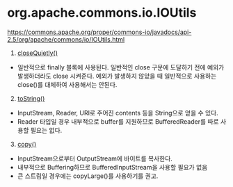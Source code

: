 # org.apache.commons.io.IOUtils

https://commons.apache.org/proper/commons-io/javadocs/api-2.5/org/apache/commons/io/IOUtils.html

1. <a href="CloseQuietly.java"> closeQuietly() </a>
 - 일반적으로 finally 블록에 사용된다. 일반적인 close 구문에 도달하기 전에 예외가 발생하더라도 close 시켜준다. 예외가 발생하지 않았을 때 일반적으로 사용하는 close()를 대체하여 사용해서는 안된다.
 
2. <a href="ToString.java"> toString() </a>
 - InputStream, Reader, URI로 주어진 contents 등을 String으로 얻을 수 있다.
 - Reader 타입일 경우 내부적으로 buffer를 지원하므로 BufferedReader를 따로 사용할 필요는 없다.
 
3. <a href="Copy.java"> copy() </a>
 - InputStream으로부터 OutputStream에 바이트를 복사한다.
 - 내부적으로 Buffering하므로 BufferedInputStream을 사용할 필요가 없음
 - 큰 스트림일 경우에는 copyLarge()를 사용하기를 권고.